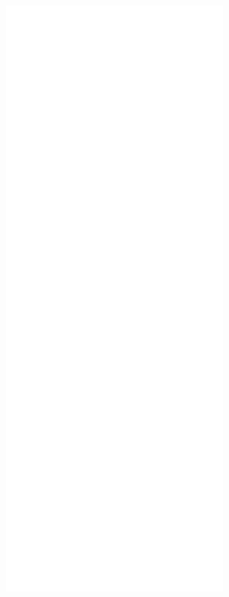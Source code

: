 <p align="center">
<img align = "center" src="/github-metrics.svg" alt="Metrics" width="800"/>
</p>
